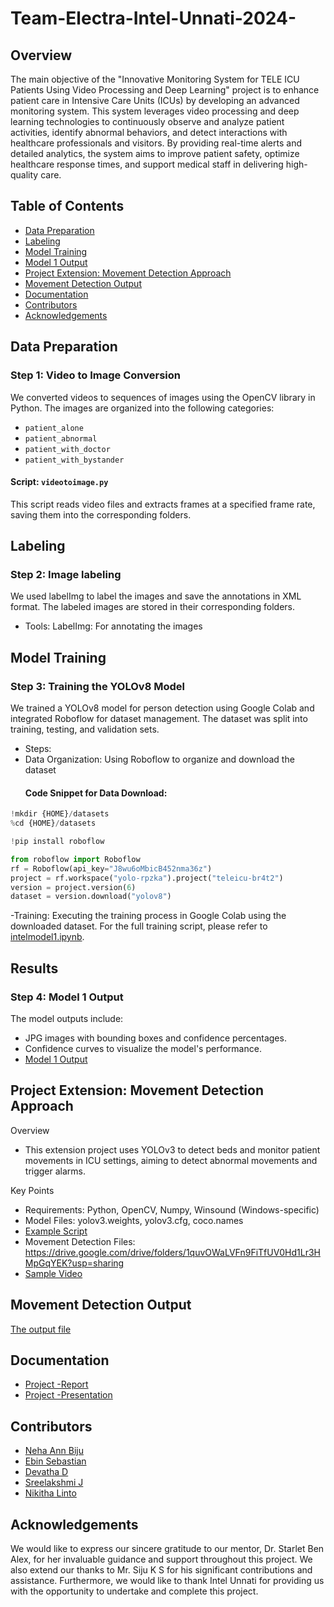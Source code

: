 # Team-Electra-Intel-Unnati-2024-

## Overview

The main objective of the "Innovative Monitoring System for TELE ICU Patients Using Video Processing and Deep Learning" project is to enhance patient care in Intensive Care Units (ICUs) by developing an advanced monitoring system. This system leverages video processing and deep learning technologies to continuously observe and analyze patient activities, identify abnormal behaviors, and detect interactions with healthcare professionals and visitors. By providing real-time alerts and detailed analytics, the system aims to improve patient safety, optimize healthcare response times, and support medical staff in delivering high-quality care.
## Table of Contents

- [Data Preparation](#data-preparation)
- [Labeling](#labeling)
- [Model Training](#model-training)
- [Model 1 Output](#model1output)
- [Project Extension: Movement Detection Approach](#project-extension-movement-detection-approach)
- [Movement Detection Output](#movement-detection-output)
- [Documentation](#documentation)
- [Contributors](#contributors)
- [Acknowledgements](#acknowledgements)

## Data Preparation

### Step 1: Video to Image Conversion

We converted videos to sequences of images using the OpenCV library in Python. The images are organized into the following categories:

- `patient_alone`
- `patient_abnormal`
- `patient_with_doctor`
- `patient_with_bystander`

#### Script: `videotoimage.py`

This script reads video files and extracts frames at a specified frame rate, saving them into the corresponding folders.
## Labeling
### Step 2: Image labeling
We used labelImg to label the images and save the annotations in XML format. The labeled images are stored in their corresponding folders.

- Tools:
LabelImg: For annotating the images
## Model Training
### Step 3: Training the YOLOv8 Model
We trained a YOLOv8 model for person detection using Google Colab and integrated Roboflow for dataset management. The dataset was split into training, testing, and validation sets.

- Steps:
- Data Organization: Using Roboflow to organize and download the dataset
  #### Code Snippet for Data Download:

```python
!mkdir {HOME}/datasets
%cd {HOME}/datasets

!pip install roboflow

from roboflow import Roboflow
rf = Roboflow(api_key="J8wu6oMbicB452nma36z")
project = rf.workspace("yolo-rpzka").project("teleicu-br4t2")
version = project.version(6)
dataset = version.download("yolov8")
```
-Training: Executing the training process in Google Colab using the downloaded dataset.
For the full training script, please refer to [intelmodel1.ipynb](intelmodel1.ipynb).
## Results
### Step 4: Model 1 Output
The model outputs include:

- JPG images with bounding boxes and confidence percentages.
- Confidence curves to visualize the model's performance.
- [Model 1 Output](outputmodel1.zip)
## Project Extension: Movement Detection Approach
Overview
- This extension project uses YOLOv3 to detect beds and monitor patient movements in ICU settings, aiming to detect abnormal movements and trigger alarms.

Key Points
- Requirements: Python, OpenCV, Numpy, Winsound (Windows-specific)
- Model Files: yolov3.weights, yolov3.cfg, coco.names
- [Example Script](ideaextensionexample.py)
- Movement Detection Files: https://drive.google.com/drive/folders/1quvOWaLVFn9FiTfUV0Hd1Lr3HMpGqYEK?usp=sharing
- [Sample Video](patientabnormalvideo.mp4)
##  Movement Detection Output
  [The output file](movementdetectionoutput.zip)
## Documentation
- [Project -Report](ProjectReport.pdf)
- [Project -Presentation](ProjectPresentation.pdf)
## Contributors

- [Neha Ann Biju](https://github.com/nehaannbiju)
- [Ebin Sebastian](https://github.com/ebin172002)
- [Devatha D](https://github.com/DevathaD)
- [Sreelakshmi J](https://github.com/sreelakshmij56)
- [Nikitha Linto](https://github.com/nikithalinto)

## Acknowledgements

We would like to express our sincere gratitude to our mentor, Dr. Starlet Ben Alex, for her invaluable guidance and support throughout this project. We also extend our thanks to Mr. Siju K S for his significant contributions and assistance. Furthermore, we would like to thank Intel Unnati for providing us with the opportunity to undertake and complete this project.




